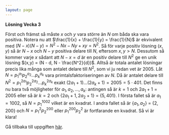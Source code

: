 ```yaml
---
layout: page
---
```


<script type="text/javascript"
        src="https://cdnjs.cloudflare.com/ajax/libs/mathjax/2.7.0/MathJax.js?config=TeX-AMS_CHTML"></script>
<script type="text/x-mathjax-config">
MathJax.Hub.Config({
tex2jax: {
inlineMath: [['$','$'], ['\\(','\\)']],
processEscapes: true},
jax: ["input/TeX","input/MathML","input/AsciiMath","output/CommonHTML"],
extensions: ["tex2jax.js","mml2jax.js","asciimath2jax.js","MathMenu.js","MathZoom.js","AssistiveMML.js", "[Contrib]/a11y/accessibility-menu.js"],
TeX: {
extensions: ["AMSmath.js","AMSsymbols.js","noErrors.js","noUndefined.js"],
equationNumbers: {
autoNumber: "AMS"
}
}
});
</script>

**Lösning Vecka 3**

Först och främst så måste $x$ och $y$ vara större än $N$ om båda ska vara positiva. Notera nu att $\frac{1}{x} + \frac{1}{y} = \frac{1}{N}$ är ekvivalent med $(N - x)(N - y) = N^2 - Nx - Ny + xy = N^2$. Så för varje positiv lösning $(x,y)$ så är $N-x$ och $N-y$ positiva delare till $N$, eftersom $x,y > N$. Dessutom så kommer varje $x$ sådant att $N - x = d$ är en positiv delare till $N^2$ ge en unik lösning $(x,y) = (N - d, N - \frac{N^2}{d})$. Alltså är totala antalet lösningar precis lika många som antalet delare till $N^2$, som vi ju redan vet är $2005$. Låt $N = p_1^{a_1}p_2^{a_2}...p_k^{a_k}$ vara primtalsfaktoriseringen av $N$. Då är antalet delare till $N^2 = p_1^{2a_1}p_2^{2a_2}...p_k^{2a_k}$ exakt $(2a_1 + 1)...(2a_k + 1) = 2005 = 5 \cdot 401$. Det finns nu bara två möjligheter för $a_1, a_2, ..., a_k$: antingen så är $k = 1$ och $2a_1 + 1 = 2005$ eller så är $k = 2$ och {$2a_1 + 1, 2a_2 + 1$} $=$ {$5, 401$}. I första fallet så är $a_1 = 1002$, så $N = p_1^{1002}$ vilket är en kvadrat. I andra fallet så är {$a_1, a_2$} $=$ {$2, 200$} och $N = p_1^2p_2^{200}$ eller $p_1^{200}p_2^2$ är fortfarande en kvadrat. Så vi är klara!

Gå tillbaka till uppgiften [här](/blog/2020/07/18/veckans-problem-3).
